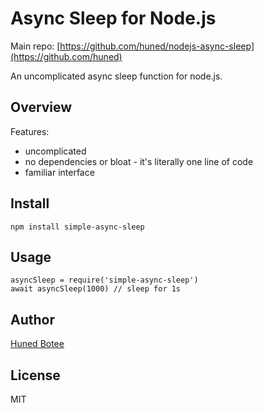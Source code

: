 # Async Sleep for Node.js

Main repo: [https://github.com/huned/nodejs-async-sleep](https://github.com/huned)

An uncomplicated async sleep function for node.js.

## Overview

Features:

* uncomplicated
* no dependencies or bloat - it's literally one line of code
* familiar interface

## Install

    npm install simple-async-sleep

## Usage

    asyncSleep = require('simple-async-sleep')
    await asyncSleep(1000) // sleep for 1s

## Author

[Huned Botee](https://github.com/huned)

## License

MIT
